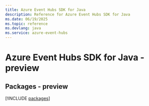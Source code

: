 ```yaml
---
title: Azure Event Hubs SDK for Java
description: Reference for Azure Event Hubs SDK for Java
ms.date: 06/19/2025
ms.topic: reference
ms.devlang: java
ms.service: azure-event-hubs
---
```

# Azure Event Hubs SDK for Java - preview
## Packages - preview
[!INCLUDE [packages](event-hubs-index.md)]